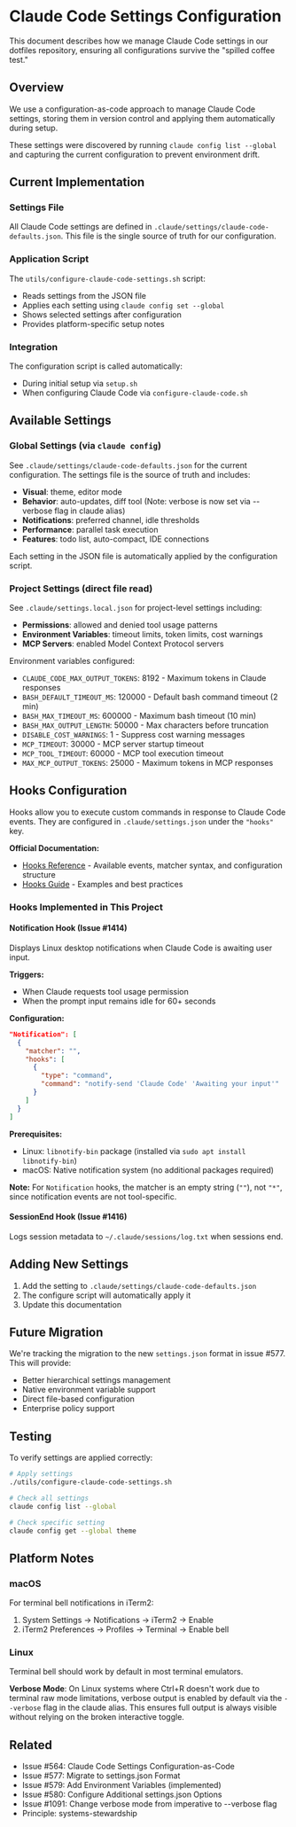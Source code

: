 # Claude Code Settings Configuration

This document describes how we manage Claude Code settings in our dotfiles repository, ensuring all configurations survive the "spilled coffee test."

## Overview

We use a configuration-as-code approach to manage Claude Code settings, storing them in version control and applying them automatically during setup.

These settings were discovered by running `claude config list --global` and capturing the current configuration to prevent environment drift.

## Current Implementation

### Settings File
All Claude Code settings are defined in `.claude/settings/claude-code-defaults.json`. This file is the single source of truth for our configuration.

### Application Script
The `utils/configure-claude-code-settings.sh` script:
- Reads settings from the JSON file
- Applies each setting using `claude config set --global`
- Shows selected settings after configuration
- Provides platform-specific setup notes

### Integration
The configuration script is called automatically:
- During initial setup via `setup.sh`
- When configuring Claude Code via `configure-claude-code.sh`

## Available Settings

### Global Settings (via `claude config`)
See `.claude/settings/claude-code-defaults.json` for the current configuration. The settings file is the source of truth and includes:

- **Visual**: theme, editor mode
- **Behavior**: auto-updates, diff tool (Note: verbose is now set via --verbose flag in claude alias)
- **Notifications**: preferred channel, idle thresholds  
- **Performance**: parallel task execution
- **Features**: todo list, auto-compact, IDE connections

Each setting in the JSON file is automatically applied by the configuration script.

### Project Settings (direct file read)
See `.claude/settings.local.json` for project-level settings including:

- **Permissions**: allowed and denied tool usage patterns
- **Environment Variables**: timeout limits, token limits, cost warnings
- **MCP Servers**: enabled Model Context Protocol servers

Environment variables configured:
- `CLAUDE_CODE_MAX_OUTPUT_TOKENS`: 8192 - Maximum tokens in Claude responses
- `BASH_DEFAULT_TIMEOUT_MS`: 120000 - Default bash command timeout (2 min)
- `BASH_MAX_TIMEOUT_MS`: 600000 - Maximum bash timeout (10 min)
- `BASH_MAX_OUTPUT_LENGTH`: 50000 - Max characters before truncation
- `DISABLE_COST_WARNINGS`: 1 - Suppress cost warning messages
- `MCP_TIMEOUT`: 30000 - MCP server startup timeout
- `MCP_TOOL_TIMEOUT`: 60000 - MCP tool execution timeout
- `MAX_MCP_OUTPUT_TOKENS`: 25000 - Maximum tokens in MCP responses

## Hooks Configuration

Hooks allow you to execute custom commands in response to Claude Code events. They are configured in `.claude/settings.json` under the `"hooks"` key.

**Official Documentation:**
- [Hooks Reference](https://docs.claude.com/en/docs/claude-code/hooks) - Available events, matcher syntax, and configuration structure
- [Hooks Guide](https://docs.claude.com/en/docs/claude-code/hooks-guide) - Examples and best practices

### Hooks Implemented in This Project

#### Notification Hook (Issue #1414)
Displays Linux desktop notifications when Claude Code is awaiting user input.

**Triggers:**
- When Claude requests tool usage permission
- When the prompt input remains idle for 60+ seconds

**Configuration:**
```json
"Notification": [
  {
    "matcher": "",
    "hooks": [
      {
        "type": "command",
        "command": "notify-send 'Claude Code' 'Awaiting your input'"
      }
    ]
  }
]
```

**Prerequisites:**
- Linux: `libnotify-bin` package (installed via `sudo apt install libnotify-bin`)
- macOS: Native notification system (no additional packages required)

**Note:** For `Notification` hooks, the matcher is an empty string (`""`), not `"*"`, since notification events are not tool-specific.

#### SessionEnd Hook (Issue #1416)
Logs session metadata to `~/.claude/sessions/log.txt` when sessions end.

## Adding New Settings

1. Add the setting to `.claude/settings/claude-code-defaults.json`
2. The configure script will automatically apply it
3. Update this documentation

## Future Migration

We're tracking the migration to the new `settings.json` format in issue #577. This will provide:
- Better hierarchical settings management
- Native environment variable support
- Direct file-based configuration
- Enterprise policy support

## Testing

To verify settings are applied correctly:
```bash
# Apply settings
./utils/configure-claude-code-settings.sh

# Check all settings
claude config list --global

# Check specific setting
claude config get --global theme
```

## Platform Notes

### macOS
For terminal bell notifications in iTerm2:
1. System Settings → Notifications → iTerm2 → Enable
2. iTerm2 Preferences → Profiles → Terminal → Enable bell

### Linux
Terminal bell should work by default in most terminal emulators.

**Verbose Mode**: On Linux systems where Ctrl+R doesn't work due to terminal raw mode limitations, verbose output is enabled by default via the `--verbose` flag in the claude alias. This ensures full output is always visible without relying on the broken interactive toggle.

## Related
- Issue #564: Claude Code Settings Configuration-as-Code
- Issue #577: Migrate to settings.json Format
- Issue #579: Add Environment Variables (implemented)
- Issue #580: Configure Additional settings.json Options
- Issue #1091: Change verbose mode from imperative to --verbose flag
- Principle: systems-stewardship